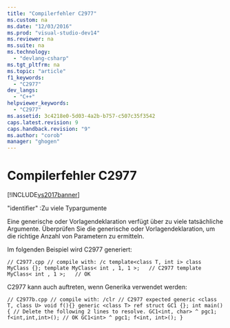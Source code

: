 ```yaml
---
title: "Compilerfehler C2977"
ms.custom: na
ms.date: "12/03/2016"
ms.prod: "visual-studio-dev14"
ms.reviewer: na
ms.suite: na
ms.technology: 
  - "devlang-csharp"
ms.tgt_pltfrm: na
ms.topic: "article"
f1_keywords: 
  - "C2977"
dev_langs: 
  - "C++"
helpviewer_keywords: 
  - "C2977"
ms.assetid: 3c4218e0-5d03-4a2b-b757-c507c35f3542
caps.latest.revision: 9
caps.handback.revision: "9"
ms.author: "corob"
manager: "ghogen"
---
```

# Compilerfehler C2977
[!INCLUDE[vs2017banner](../../assembler/inline/includes/vs2017banner.md)]

"identifier" :Zu viele Typargumente  
  
 Eine generische oder Vorlagendeklaration verfügt über zu viele tatsächliche Argumente. Überprüfen Sie die generische oder Vorlagendeklaration, um die richtige Anzahl von Parametern zu ermitteln.  
  
 Im folgenden Beispiel wird C2977 generiert:  
  
```  
// C2977.cpp // compile with: /c template<class T, int i> class MyClass {}; template MyClass< int , 1, 1 >;   // C2977 template MyClass< int , 1 >;   // OK  
```  
  
 C2977 kann auch auftreten, wenn Generika verwendet werden:  
  
```  
// C2977b.cpp // compile with: /clr // C2977 expected generic <class T, class U> void f(){} generic <class T> ref struct GC1 {}; int main() { // Delete the following 2 lines to resolve. GC1<int, char> ^ pgc1; f<int,int,int>(); // OK GC1<int> ^ pgc1; f<int, int>(); }  
```